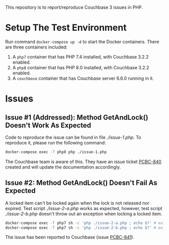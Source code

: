 This repository is to report/reproduce Couchbase 3 issues in PHP.

# Setup The Test Environment

Run command `docker-compose up -d` to start the Docker containers. There are three containers included:

1. A `php7` container that has PHP 7.4 installed, with Couchbase 3.2.2 enabled.
2. A `php8` container that has PHP 8.0 installed, with Couchbase 3.2.2 enabled.
3. A `couchbase` container that has Couchbase server 6.6.0 running in it.

# Issues

## Issue #1 (Addressed): Method GetAndLock() Doesn't Work As Expected

Code to reproduce the issue can be found in file _./issue-1.php_. To reproduce it, please run the following command:

```bash
docker-compose exec -T php8 php ./issue-1.php
```

The Couchbase team is aware of this. They have an issue ticket [PCBC-840](https://issues.couchbase.com/browse/PCBC-840) created and will update the documentation accordingly.

## Issue #2: Method GetAndLock() Doesn't Fail As Expected

A locked item can't be locked again when the lock is not released nor expired. Test script _./issue-2-a.php_ works as
expected, however, test script _./issue-2-b.php_ doesn't throw out an exception when locking a locked item.

```bash
docker-compose exec -T php7 sh -c 'php ./issue-2-a.php ; echo $?' # exit code is 255. Expected.
docker-compose exec -T php7 sh -c 'php ./issue-2-b.php ; echo $?' # exit code is 0. Unexpected.
```

The issue has been reported to Couchbase (issue [PCBC-841](https://issues.couchbase.com/browse/PCBC-841)).
